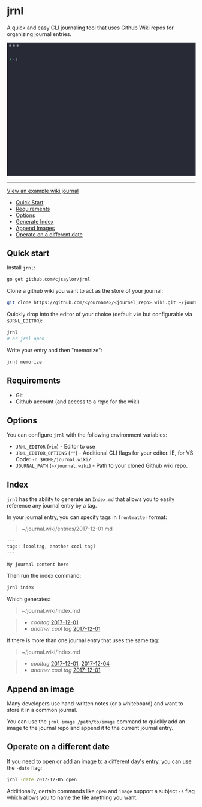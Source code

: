 # jrnl

A quick and easy CLI journaling tool that uses Github Wiki repos for organizing journal entries.

![](jrnl.gif)

---

[View an example wiki journal](https://github.com/cjsaylor/jrnl/wiki)

* [Quick Start](#quick-start)
* [Requirements](#requirements)
* [Options](#options)
* [Generate Index](#index)
* [Append Images](#append-an-image)
* [Operate on a different date](#operate-on-a-different-date)

## Quick start

Install `jrnl`:

```bash
go get github.com/cjsaylor/jrnl
```

Clone a github wiki you want to act as the store of your journal:

```bash
git clone https://github.com/<yourname>/<journel_repo>.wiki.git ~/journal.wiki
```

Quickly drop into the editor of your choice (default `vim` but configurable via `$JRNL_EDITOR`):

```bash
jrnl
# or jrnl open
```

Write your entry and then "memorize":

```bash
jrnl memorize
```

## Requirements

* Git
* Github account (and access to a repo for the wiki)

## Options

You can configure `jrnl` with the following environment variables:

* `JRNL_EDITOR` (`vim`) - Editor to use
* `JRNL_EDITOR_OPTIONS` (`""`) - Additional CLI flags for your editor. IE, for VS Code: `-n $HOME/journal.wiki/`
* `JOURNAL_PATH` (`~/journal.wiki`) - Path to your cloned Github wiki repo.

## Index

`jrnl` has the ability to generate an `Index.md` that allows you to easily reference any journal entry by a tag.

In your journal entry, you can specify tags in `frontmatter` format:

> ~/journal.wiki/entries/2017-12-01.md
```
---
tags: [cooltag, another cool tag]
---

My journal content here
```

Then run the index command:

```bash
jrnl index
```

Which generates:

> ~/journal.wiki/Index.md

> * *cooltag* [2017-12-01]()
> * *another cool tag* [2017-12-01]()

If there is more than one journal entry that uses the same tag:

> ~/journal.wiki/Index.md

> * *cooltag* [2017-12-01](), [2017-12-04]()
> * *another cool tag* [2017-12-01]()

## Append an image

Many developers use hand-written notes (or a whiteboard) and want to store it in a common journal.

You can use the `jrnl image /path/to/image` command to quickly add an image to the journal repo and append it to the current journal entry.

## Operate on a different date

If you need to open or add an image to a different day's entry, you can use the `-date` flag:

```bash
jrnl -date 2017-12-05 open
```

Additionally, certain commands like `open` and `image` support a subject `-s` flag which allows you to name the file anything you want.
